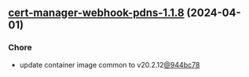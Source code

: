 

## [cert-manager-webhook-pdns-1.1.8](https://github.com/cyr-ius/truenas-charts/compare/cert-manager-webhook-pdns-1.1.7...cert-manager-webhook-pdns-1.1.8) (2024-04-01)

### Chore

- update container image common to v20.2.12[@944bc78](https://github.com/944bc78)
  
  